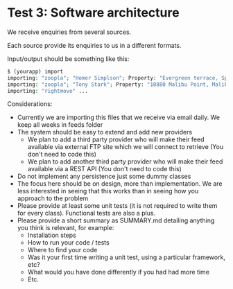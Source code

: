 # Test 3: Software architecture
We receive enquiries from several sources.

Each source provide its enquiries to us in a different formats.

Input/output should be something like this:

```php
$ (yourapp) import
importing: "zoopla"; "Homer Simplson"; Property: "Evergreen terrace, Springfield"; time: "2017-10-01T10:30:00"
importing: "zoopla"; "Tony Stark"; Property: "10880 Malibu Point, Malibu, California"; time: "2017-10-11T23:30:00"
importing: "rightmove" ...

```


Considerations:

* Currently we are importing this files that we receive via email daily. We keep all weeks in feeds folder
* The system should be easy to extend and add new providers
    * We plan to add a third party provider who will make their feed available via external FTP site which we will connect to retrieve (You don't need to code this)
    * We plan to add another third party provider who will make their feed available via a REST API  (You don't need to code this)
* Do not implement any persistence just some dummy classes
* The focus here should be on design, more than implementation. We are less interested in seeing that this works than in seeing how you approach to the problem
* Please provide at least some unit tests (it is not required to write them for every class). Functional tests are also a plus.
* Please provide a short summary as SUMMARY.md detailing anything you think is relevant, for example:
    * Installation steps
    * How to run your code / tests
    * Where to find your code
    * Was it your first time writing a unit test, using a particular framework, etc?
    * What would you have done differently if you had had more time
    * Etc.
